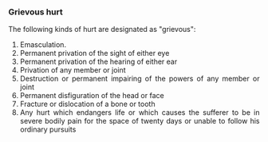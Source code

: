 ### Grievous hurt
<div style="text-align: justify">

The following kinds of hurt are designated as "grievous":

</div>

1. <div style="text-align: justify"> Emasculation.
2. <div style="text-align: justify"> Permanent privation of the sight of either eye
3. <div style="text-align: justify"> Permanent privation of the hearing of either ear
4. <div style="text-align: justify"> Privation of any member or joint
5. <div style="text-align: justify"> Destruction or permanent impairing of the powers of any member or joint
6. <div style="text-align: justify"> Permanent disfiguration of the head or face
7. <div style="text-align: justify"> Fracture or dislocation of a bone or tooth
8. <div style="text-align: justify"> Any hurt which endangers life or which causes the sufferer to be in severe bodily pain for the space of twenty days or unable to follow his ordinary pursuits
